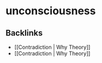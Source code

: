 # unconsciousness



## Backlinks

-   [[Contradiction | Why Theory]]
-   [[Contradiction | Why Theory]]
